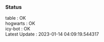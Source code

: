 ### Status


table : OK  
hogwarts : OK  
icy-bot : OK  
Latest Update : 2023-01-14 04:09:19.544317
